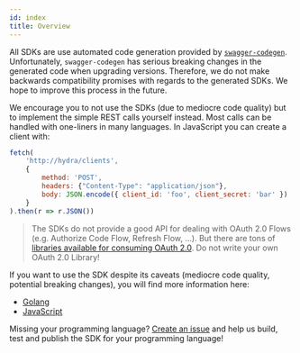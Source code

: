 ```yaml
---
id: index
title: Overview
---
```


All SDKs are use automated code generation provided by [`swagger-codegen`](https://github.com/swagger-api/swagger-codegen).
Unfortunately, `swagger-codegen` has serious breaking changes in the generated code when upgrading versions. Therefore,
we do not make backwards compatibility promises with regards to the generated SDKs. We hope to improve this process
in the future.

We encourage you to not use the SDKs (due to mediocre code quality) but to implement the simple REST
calls yourself instead. Most calls can be handled with one-liners in many languages. In JavaScript you can create
a client with:

```js
fetch(
    'http://hydra/clients',
    {
        method: 'POST',
        headers: {"Content-Type": "application/json"},
        body: JSON.encode({ client_id: 'foo', client_secret: 'bar' })
    }
).then(r => r.JSON())
```

> The SDKs do not provide a good API for dealing with OAuth 2.0 Flows (e.g. Authorize Code Flow, Refresh Flow, ...).
But there are tons of [libraries available for consuming OAuth 2.0](https://oauth.net/code/). Do not write your
own OAuth 2.0 Library!

If you want to use the SDK despite its caveats (mediocre code quality, potential breaking changes), you will find more information here:

* [Golang](go.md)
* [JavaScript](js.md)

Missing your programming language? [Create an issue](https://github.com/ory/hydra/issues) and help us build,
test and publish the SDK for your programming language!
